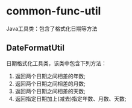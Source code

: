 # common-func-util
Java工具类：包含了格式化日期等方法
## DateFormatUtil
日期格式化工具类，该类中包含下列方法：
1. 返回两个日期之间相差的年数;
2. 返回两个日期之间相差的月数;
3. 返回两个日期之间相差的天数;
4. 返回指定日期加上(减去)指定年数、月数、天数;

